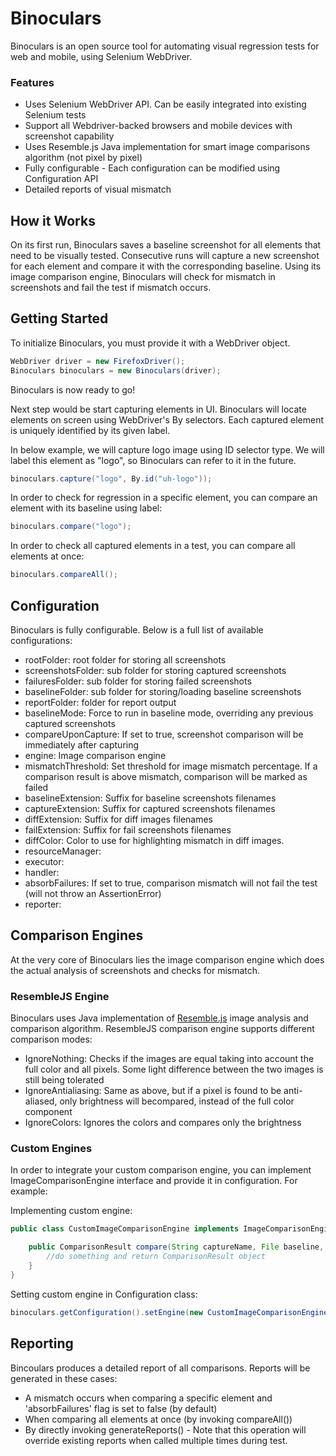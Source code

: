 # Binoculars

Binoculars is an open source tool for automating visual regression tests for web and mobile, using Selenium WebDriver.

### Features
- Uses Selenium WebDriver API. Can be easily integrated into existing Selenium tests
- Support all Webdriver-backed browsers and mobile devices with screenshot capability
- Uses Resemble.js Java implementation for smart image comparisons algorithm (not pixel by pixel)
- Fully configurable - Each configuration can be modified using Configuration API
- Detailed reports of visual mismatch

## How it Works

On its first run, Binoculars saves a baseline screenshot for all elements that need to be visually tested. Consecutive runs will capture a new screenshot for each element and compare it with the corresponding baseline.
Using its image comparison engine, Binoculars will check for mismatch in screenshots and fail the test if mismatch occurs.

## Getting Started

To initialize Binoculars, you must provide it with a WebDriver object.

``` java
WebDriver driver = new FirefoxDriver();
Binoculars binoculars = new Binoculars(driver);
```

Binoculars is now ready to go! 

Next step would be start capturing elements in UI. Binoculars will locate elements on screen using WebDriver's By selectors. Each captured element is uniquely identified by its given label. 

In below example, we will capture logo image using ID selector type. We will label this element as "logo", so Binoculars can refer to it in the future.

``` java
binoculars.capture("logo", By.id("uh-logo"));
```

In order to check for regression in a specific element, you can compare an element with its baseline using label:

``` java
binoculars.compare("logo");
```

In order to check all captured elements in a test, you can compare all elements at once:

``` java
binoculars.compareAll();
```

## Configuration
Binoculars is fully configurable. Below is a full list of available configurations:

- rootFolder: root folder for storing all screenshots
- screenshotsFolder: sub folder for storing captured screenshots
- failuresFolder: sub folder for storing failed screenshots
- baselineFolder: sub folder for storing/loading baseline screenshots
- reportFolder: folder for report output
- baselineMode: Force to run in baseline mode, overriding any previous captured screenshots
- compareUponCapture: If set to true, screenshot comparison will be immediately after capturing
- engine: Image comparison engine
- mismatchThreshold: Set threshold for image mismatch percentage. If a comparison result is above mismatch, comparison will be marked as failed
- baselineExtension: Suffix for baseline screenshots filenames
- captureExtension: Suffix for captured screenshots filenames
- diffExtension: Suffix for diff images filenames
- failExtension: Suffix for fail screenshots filenames
- diffColor: Color to use for highlighting mismatch in diff images.
- resourceManager:
- executor:
- handler:
- absorbFailures: If set to true, comparison mismatch will not fail the test (will not throw an AssertionError)
- reporter: 

## Comparison Engines
At the very core of Binoculars lies the image comparison engine which does the actual analysis of screenshots and checks for mismatch.

### ResembleJS Engine
Binoculars uses Java implementation of [Resemble.js](http://huddle.github.io/Resemble.js/) image analysis and comparison algorithm. ResembleJS comparison engine supports different comparison modes:
-  IgnoreNothing: Checks if the images are equal taking into account the full color and all pixels. Some light difference between the two images is still being tolerated
- IgnoreAntialiasing: Same as above, but if a pixel is found to be anti-aliased, only brightness will becompared, instead of the full color component
- IgnoreColors: Ignores the colors and compares only the brightness

### Custom Engines
In order to integrate your custom comparison engine, you can implement ImageComparisonEngine interface and provide it in  configuration. For example:

Implementing custom engine:
``` java
public class CustomImageComparisonEngine implements ImageComparisonEngine {

	public ComparisonResult compare(String captureName, File baseline, File imageUnderTest) {
		//do something and return ComparisonResult object
	}
}
```
Setting custom engine in Configuration class:
```java
binoculars.getConfiguration().setEngine(new CustomImageComparisonEngine());
```

## Reporting
Bincoulars produces a detailed report of all comparisons. Reports will be generated in these cases:

- A mismatch occurs when comparing a specific element and 'absorbFailures' flag is set to false (by default)
- When comparing all elements at once (by invoking compareAll())
- By directly invoking generateReports() - Note that this operation will override existing reports when called multiple times during test.

